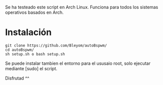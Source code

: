 Se ha testeado este script en Arch Linux.
Funciona para todos los sistemas operativos basados en Arch.

# Instalación

```
git clone https://github.com/Bleyom/autoBspwm/
cd autoBspwm/
sh setup.sh o bash setup.sh
```

Se puede instalar tambien el entorno para el ususaio root, solo ejecutar mediante [sudo] el script. 

Disfrutad ^^
